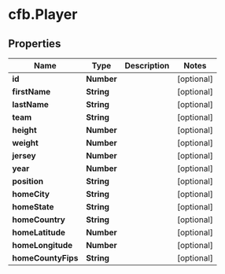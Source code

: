 # cfb.Player

## Properties
Name | Type | Description | Notes
------------ | ------------- | ------------- | -------------
**id** | **Number** |  | [optional] 
**firstName** | **String** |  | [optional] 
**lastName** | **String** |  | [optional] 
**team** | **String** |  | [optional] 
**height** | **Number** |  | [optional] 
**weight** | **Number** |  | [optional] 
**jersey** | **Number** |  | [optional] 
**year** | **Number** |  | [optional] 
**position** | **String** |  | [optional] 
**homeCity** | **String** |  | [optional] 
**homeState** | **String** |  | [optional] 
**homeCountry** | **String** |  | [optional] 
**homeLatitude** | **Number** |  | [optional] 
**homeLongitude** | **Number** |  | [optional] 
**homeCountyFips** | **String** |  | [optional] 


